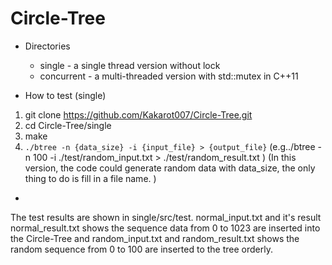 # Circle-Tree
* Directories 
  * single - a single thread version without lock
  * concurrent - a multi-threaded version with std::mutex in C++11

* How to test (single)
1. git clone https://github.com/Kakarot007/Circle-Tree.git
2. cd Circle-Tree/single
3. make
4. `./btree -n {data_size} -i {input_file} > {output_file}`  (e.g../btree -n 100 -i ./test/random_input.txt > ./test/random_result.txt ) (In this version, the code could generate random data with data_size, the only thing to do is fill in a file name. )

* 

The test results are shown in single/src/test. normal_input.txt and it's result normal_result.txt shows the sequence data from 0 to 1023 are inserted into the Circle-Tree and random_input.txt and random_result.txt shows the random sequence from 0 to 100 are inserted to the tree orderly.